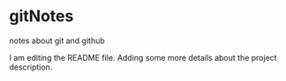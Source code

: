 # gitNotes
notes about git and github

I am editing the README file. Adding some more details about the project description.

